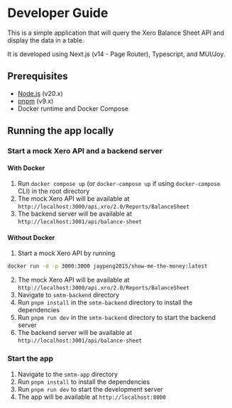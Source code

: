 # Developer Guide

This is a simple application that will query the Xero Balance Sheet API and display the data in a table.

It is developed using Next.js (v14 - Page Router), Typescript, and MUI/Joy.

## Prerequisites

- [Node.js](https://nodejs.org/en) (v20.x)
- [pnpm](https://pnpm.io/installation) (v9.x)
- Docker runtime and Docker Compose

## Running the app locally

### Start a mock Xero API and a backend server

#### With Docker

1. Run `docker compose up` (or `docker-compose up` if using `docker-compose` CLI) in the root directory
2. The mock Xero API will be available at `http://localhost:3000/api.xro/2.0/Reports/BalanceSheet`
3. The backend server will be available at `http://localhost:3001/api/balance-sheet`

#### Without Docker

1. Start a mock Xero API by running

```sh
docker run -d -p 3000:3000 jaypeng2015/show-me-the-money:latest
```

2. The mock Xero API will be available at `http://localhost:3000/api.xro/2.0/Reports/BalanceSheet`
3. Navigate to `smtm-backend` directory
4. Run `pnpm install` in the `smtm-backend` directory to install the dependencies
5. Run `pnpm run dev` in the `smtm-backend` directory to start the backend server
6. The backend server will be available at `http://localhost:3001/api/balance-sheet`

### Start the app

1. Navigate to the `smtm-app` directory
2. Run `pnpm install` to install the dependencies
3. Run `pnpm run dev` to start the development server
4. The app will be available at `http://localhost:8000`
